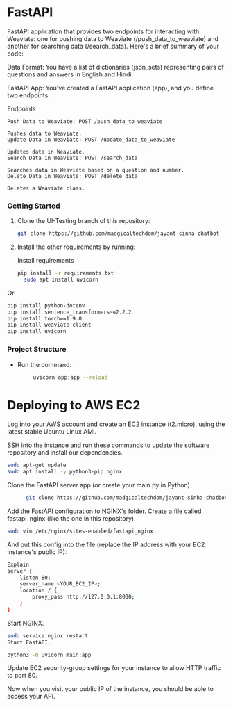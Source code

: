 # FastAPI 
FastAPI application that provides two endpoints for interacting with Weaviate: one for pushing data to Weaviate (/push_data_to_weaviate) and another for searching data (/search_data). Here's a brief summary of your code:

Data Format: You have a list of dictionaries (json_sets) representing pairs of questions and answers in English and Hindi.

FastAPI App: You've created a FastAPI application (app), and you define two endpoints:


Endpoints
```base
Push Data to Weaviate: POST /push_data_to_weaviate

Pushes data to Weaviate.
Update Data in Weaviate: POST /update_data_to_weaviate

Updates data in Weaviate.
Search Data in Weaviate: POST /search_data

Searches data in Weaviate based on a question and number.
Delete Data in Weaviate: POST /delete_data

Deletes a Weaviate class.

```
### Getting Started

   1. Clone the UI-Testing branch of this repository:
      ```bash
      git clone https://github.com/madgicaltechdom/jayant-sinha-chatbot

   2. Install the other requirements by running:
      
      Install requirements
      
      ```bash
      pip install -r requirements.txt
        sudo apt install uvicorn

      ```
Or
```bash
pip install python-dotenv
pip install sentence_transformers~=2.2.2
pip install torch==1.9.0
pip install weaviate-client
pip install uvicorn
```

### Project Structure
- Run the command:
    ```bash
         uvicorn app:app --reload

    ```

# Deploying to AWS EC2
Log into your AWS account and create an EC2 instance (t2.micro), using the latest stable Ubuntu Linux AMI.

SSH into the instance and run these commands to update the software repository and install our dependencies.
```bash
sudo apt-get update
sudo apt install -y python3-pip nginx
```
Clone the FastAPI server app (or create your main.py in Python).
```bash
      git clone https://github.com/madgicaltechdom/jayant-sinha-chatbot
```
Add the FastAPI configuration to NGINX's folder. Create a file called fastapi_nginx (like the one in this repository).
```bash
sudo vim /etc/nginx/sites-enabled/fastapi_nginx
```
And put this config into the file (replace the IP address with your EC2 instance's public IP):

```bash
Explain
server {
    listen 80;   
    server_name <YOUR_EC2_IP>;    
    location / {        
        proxy_pass http://127.0.0.1:8000;    
    }
}
```
Start NGINX.

```bash
sudo service nginx restart
Start FastAPI.
```
```bash
python3 -m uvicorn main:app

```
Update EC2 security-group settings for your instance to allow HTTP traffic to port 80.

Now when you visit your public IP of the instance, you should be able to access your API.


    
